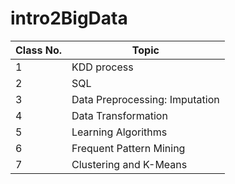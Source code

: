 # intro2BigData

| Class No. |Topic|
|-----------|-----|
| 1         |KDD process|
| 2         |SQL|
| 3         |Data Preprocessing: Imputation|
| 4         |Data Transformation|
| 5         |Learning Algorithms|
| 6         |Frequent Pattern Mining|
| 7         |Clustering and K-Means|
